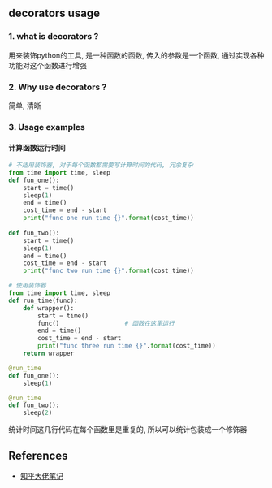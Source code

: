 ## decorators usage

### 1. what is decorators ?
用来装饰python的工具, 是一种函数的函数, 传入的参数是一个函数, 通过实现各种功能对这个函数进行增强

### 2. Why use decorators ?
简单, 清晰

### 3. Usage examples
#### 计算函数运行时间
```python
# 不适用装饰器, 对于每个函数都需要写计算时间的代码, 冗余复杂
from time import time, sleep
def fun_one():
    start = time()
    sleep(1)
    end = time()
    cost_time = end - start
    print("func one run time {}".format(cost_time))
    
def fun_two():
    start = time()
    sleep(1)
    end = time()
    cost_time = end - start
    print("func two run time {}".format(cost_time))
```

```python
# 使用装饰器
from time import time, sleep
def run_time(func):
    def wrapper():
        start = time()
        func()                  # 函数在这里运行
        end = time()
        cost_time = end - start
        print("func three run time {}".format(cost_time))
    return wrapper

@run_time
def fun_one():
    sleep(1)

@run_time
def fun_two():
    sleep(2)
```
统计时间这几行代码在每个函数里是重复的, 所以可以统计包装成一个修饰器

## References
- [知乎大佬笔记](https://www.zhihu.com/question/325817179/answer/798679602)
